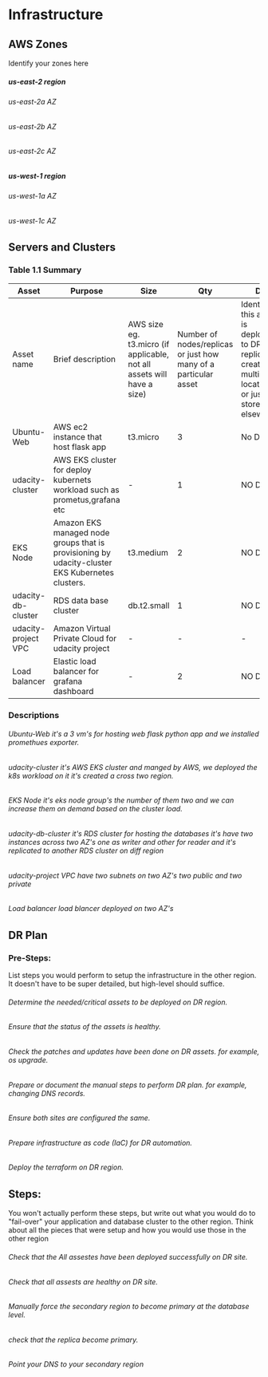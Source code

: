# Infrastructure

## AWS Zones
Identify your zones here
##### us-east-2 region 
###### us-east-2a AZ
###### us-east-2b AZ
###### us-east-2c AZ
  ##### us-west-1 region
###### us-west-1a AZ
###### us-west-1c AZ

## Servers and Clusters

### Table 1.1 Summary
| Asset               | Purpose                                                                                         | Size                                                                   | Qty                                                             | DR                                                                                                           |
|---------------------|-------------------------------------------------------------------------------------------------|------------------------------------------------------------------------|-----------------------------------------------------------------|--------------------------------------------------------------------------------------------------------------|
| Asset name          | Brief description                                                                               | AWS size eg. t3.micro (if applicable, not all assets will have a size) | Number of nodes/replicas or just how many of a particular asset | Identify if this asset is deployed to DR, replicated, created in multiple locations or just stored elsewhere |
| Ubuntu-Web          | AWS ec2 instance that host flask app                                                            | t3.micro                                                               | 3                                                               | No DR                                                                                                        |
| udacity-cluster     | AWS EKS cluster for deploy kubernets workload such as prometus,grafana etc                      | -                                                                      | 1                                                               | NO DR                                                                                                        |
| EKS Node            | Amazon EKS managed node groups that is provisioning by udacity-cluster EKS Kubernetes clusters. | t3.medium                                                              | 2                                                               | NO DR                                                                                                        |
| udacity-db-cluster  | RDS data base cluster                                                                           | db.t2.small                                                            | 1                                                               | NO DR                                                                                                        |
| udacity-project VPC | Amazon Virtual Private Cloud for udacity project                                                | -                                                                      | -                                                               | -                                                                                                            |
| Load balancer       | Elastic load balancer for grafana dashboard                                                     | -                                                                      | 2                                                               | NO DR                                                                                                        |







### Descriptions
###### Ubuntu-Web it's a 3 vm's for hosting web flask python app and we installed promethues exporter.
###### udacity-cluster it's AWS EKS cluster and manged by AWS, we deployed the k8s workload on it it's created a cross two region.
###### EKS Node it's eks node group's the number of them two and we can increase them on demand based on the cluster load.
###### udacity-db-cluster it's RDS cluster for hosting the databases it's have two instances across two AZ's one as writer and other for reader and it's replicated to another RDS cluster on diff region 
###### udacity-project VPC have two subnets on two AZ's two public and two private
###### Load balancer load blancer deployed on two AZ's


## DR Plan
### Pre-Steps:
List steps you would perform to setup the infrastructure in the other region. It doesn't have to be super detailed, but high-level should suffice.
###### Determine the needed/critical assets to be deployed on DR region.
###### Ensure that the status of the assets is healthy.
###### Check the patches and updates have been done on DR assets. for example, os upgrade.
###### Prepare or document the manual steps to perform DR plan. for example, changing DNS records.    
###### Ensure both sites are configured the same.
###### Prepare infrastructure as code (IaC) for DR automation.
###### Deploy the terraform on DR region.

## Steps:
You won't actually perform these steps, but write out what you would do to "fail-over" your application and database cluster to the other region. Think about all the pieces that were setup and how you would use those in the other region
###### Check that the All assestes have been deployed successfully on DR site.
###### Check that all assests are healthy on DR site.
###### Manually force the secondary region to become primary at the database level.
###### check that the replica become primary.
###### Point your DNS to your secondary region
